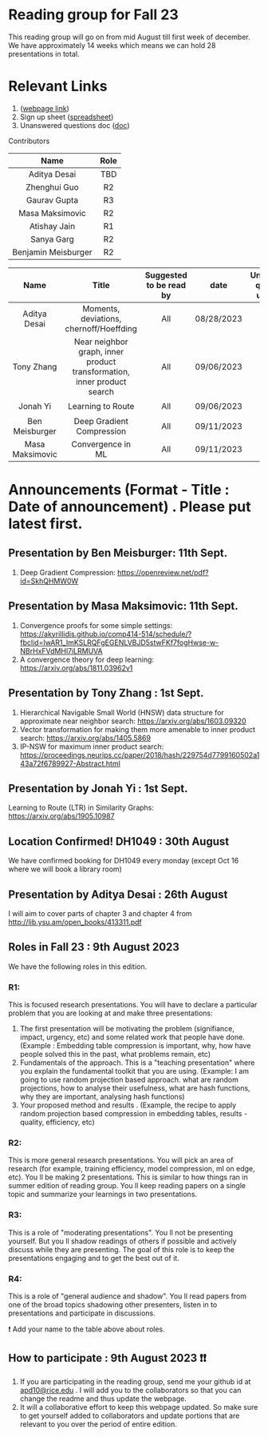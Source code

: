 # Reading group for Fall 23 
This reading group will go on from mid August till first week of december. We have approximately 14 weeks which means we can hold 28 presentations in total.
# Relevant Links
1. ([webpage link](https://apd10.github.io/RG-Fall-23/))
2. Sign up sheet ([spreadsheet](https://docs.google.com/spreadsheets/d/1d2h9ndz9gtsQKnr7BkshowLjWjBSavc2pTqVGHs97uM/edit#gid=0))
3. Unanswered questions doc ([doc](https://docs.google.com/document/d/1hfLuDhQOH9LCGR1zcUuVny1o1aEK2BpQevwe6Ma60mc/edit?usp=sharing))

Contributors

|        **Name**        | **Role** |
|:-----------------------:|:-----------:|
| Aditya Desai | TBD |
| Zhenghui Guo | R2  |
| Gaurav Gupta | R3  |
| Masa Maksimovic | R2 |
| Atishay Jain | R1  |
| Sanya Garg | R2 |
| Benjamin Meisburger | R2 |

|        **Name**        | **Title** | **Suggested to be read by** | **date** | **Unanswered questions updated?** | slides |
|:-----------------------:|:-----------:|:-----------:|:--------:|:--------:|:--------:|
| Aditya Desai | Moments, deviations, chernoff/Hoeffding | All | 08/28/2023 | Yes | N.A |
| Tony Zhang | Near neighbor graph, inner product transformation, inner product search | All | 09/06/2023 | &#10071; | &#10071; |
| Jonah Yi | Learning to Route | All | 09/06/2023 | &#10071; | &#10071; |
| Ben Meisburger | Deep Gradient Compression | All | 09/11/2023 | &#10071; | &#10071; |
| Masa Maksimovic | Convergence in ML | All | 09/11/2023 | &#10071; | &#10071; |

# Announcements (Format -  Title : Date of announcement) . Please put latest first. 

## Presentation by Ben Meisburger: 11th Sept.
1. Deep Gradient Compression: https://openreview.net/pdf?id=SkhQHMW0W

## Presentation by Masa Maksimovic: 11th Sept.
1. Convergence proofs for some simple settings: https://akyrillidis.github.io/comp414-514/schedule/?fbclid=IwAR1_ImKSLRQFgEGENLVBJD5stwFKf7fogHwse-w-NBrHxFVdMHl7iLRMUVA
2. A convergence theory for deep learning: https://arxiv.org/abs/1811.03962v1

## Presentation by Tony Zhang : 1st Sept.
1. Hierarchical Navigable Small World (HNSW) data structure for approximate near neighbor search: https://arxiv.org/abs/1603.09320
2. Vector transformation for making them more amenable to inner product search: https://arxiv.org/abs/1405.5869
3. IP-NSW for maximum inner product search: https://proceedings.neurips.cc/paper/2018/hash/229754d7799160502a143a72f6789927-Abstract.html

## Presentation by Jonah Yi : 1st Sept.
Learning to Route (LTR) in Similarity Graphs: https://arxiv.org/abs/1905.10987

## Location Confirmed! DH1049 : 30th August
We have confirmed booking for DH1049 every monday (except Oct 16 where we will book a library room)

## Presentation by Aditya Desai : 26th August
I will aim to cover parts of chapter 3 and chapter 4 from http://lib.ysu.am/open_books/413311.pdf

## Roles in Fall 23 : 9th August 2023

We have the following roles in this edition.

### R1:
This is focused research presentations. You will have to declare a particular problem that you are looking at and make three presentations: 
1. The first presentation will be motivating the problem (signifiance, impact, urgency, etc) and some related work that people have done. (Example :  Embedding table compression is important, why, how have people solved this in the past, what problems remain, etc)
2. Fundamentals of the approach. This is a "teaching presentation" where you explain the fundamental toolkit that you are using. (Example: I am going to use random projection based approach. what are random projections, how to analyse their usefulness, what are hash functions, why they are important, analysing hash functions)
3. Your proposed method and results . (Example, the recipe to apply random projection based compression in embedding tables, results - quality, efficiency, etc)


### R2:
This is more general research presentations. You will pick an area of research (for example, training efficiency, model compression, ml on edge, etc). You ll be making 2 presentations. This is similar to how things ran in summer edition of reading group. 
You ll  keep reading papers on a single topic and summarize your learnings in two presentations. 

### R3:
This is a role of "moderating presentations". You ll not be presenting yourself. But you ll shadow readings of others if possible and actively discuss while they are presenting. The goal of this role is to keep the presentations engaging and to get the best out of it.

### R4: 
This is a role of "general audience and shadow". You ll read papers from one of the broad topics shadowing other presenters, listen in to presentations and participate in discussions.

&#10071; Add your name to the table above about roles.

## How to participate : 9th August 2023 &#10071;&#10071;
1. If you are participating in the reading group, send me your github id at apd10@rice.edu . I will add you to the collaborators so that you can change the readme and thus update the webpage.
2. It will a collaborative effort to keep this webpage updated. So make sure to get yourself added to collaborators and update portions that are relevant to you over the period of entire edition.
   
